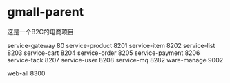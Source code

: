 # gmall-parent
这是一个B2C的电商项目

service-gateway 80
service-product 8201
service-item    8202
service-list    8203
service-cart    8204
service-order   8205
service-payment 8206
service-tack    8207
service-user    8208
service-mq      8282
ware-manage     9002

web-all         8300
